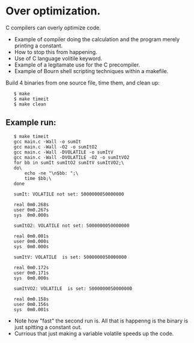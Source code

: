# Over optimization.
C compilers can overly optimize code.

* Example of compiler doing the calculation and the program merely
  printing a constant.
* How to stop this from happening.
* Use of C language volitile keyword.
* Example of a legitamate use for the C precompiler.
* Example of Bourn shell scripting techniques within a makefile.

Build 4 binaries from one source file, time them, and clean up:
```
   $ make
   $ make timeit
   $ make clean
```

## Example run:
```
   $ make timeit
   gcc main.c -Wall -o sumIt
   gcc main.c -Wall -O2 -o sumItO2
   gcc main.c -Wall -DVOLATILE -o sumItV
   gcc main.c -Wall -DVOLATILE -O2 -o sumItVO2
   for bb in sumIt sumItO2 sumItV sumItVO2;\
   do\
       echo -ne "\n$bb: ";\
       time $bb;\
   done

   sumIt: VOLATILE not set: 5000000050000000

   real	0m0.268s
   user	0m0.267s
   sys	0m0.000s

   sumItO2: VOLATILE not set: 5000000050000000

   real	0m0.001s
   user	0m0.000s
   sys	0m0.000s

   sumItV: VOLATILE  is set: 5000000050000000

   real	0m0.172s
   user	0m0.171s
   sys	0m0.000s

   sumItVO2: VOLATILE  is set: 5000000050000000

   real	0m0.158s
   user	0m0.156s
   sys	0m0.001s
```
* Note how "fast" the second run is.
  All that is happenng is the binary is just spitting a constant out.
* Currious that just making a variable volatile speeds up the code.

